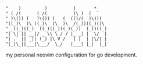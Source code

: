 ```
"    )         )          (       *     
" ( /(      ( /(          )\ )  (  `    
" )\()) (   )\()) (   (  (()/(  )\))(   
"((_)\  )\ ((_)\  )\  )\  /(_))((_)()\  
" _((_)((_)  ((_)((_)((_)(_))  (_()((_) 
"| \| || __|/ _ \\ \ / / |_ _| |  \/  |
"| .` || _|| (_) |\ V /   | |  | |\/| |
"|_|\_||___|\___/  \_/   |___| |_|  |_|
``` 

my personal neovim configuration for go development.
